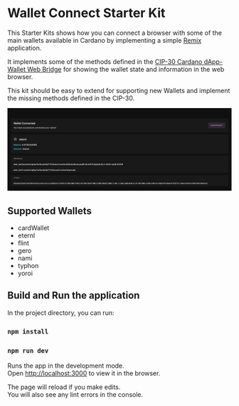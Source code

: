 # Wallet Connect Starter Kit

This Starter Kits shows how you can connect a browser with some of the main wallets available in Cardano by implementing a simple [Remix](https://remix.run) application.

It implements some of the methods defined in the [CIP-30 Cardano dApp-Wallet Web Bridge](https://cips.cardano.org/cips/cip30/) for showing the wallet state and information in the web browser.

This kit should be easy to extend for supporting new Wallets and implement the missing methods defined in the CIP-30.

<img src="/public/wallet-connect.png" alt="example">

## Supported Wallets

* cardWallet
* eternl
* flint
* gero
* nami
* typhon
* yoroi
  
## Build and Run the application

In the project directory, you can run:

### `npm install`
### `npm run dev`

Runs the app in the development mode.\
Open [http://localhost:3000](http://localhost:3000) to view it in the browser.

The page will reload if you make edits.\
You will also see any lint errors in the console.

